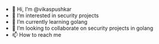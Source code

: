 - 👋 Hi, I’m @vikaspushkar
- 👀 I’m interested in security projects
- 🌱 I’m currently learning golang
- 💞️ I’m looking to collaborate on security projects in golang
- 📫 How to reach me 

<!---
vikaspushkar/vikaspushkar is a ✨ special ✨ repository because its `README.md` (this file) appears on your GitHub profile.
You can click the Preview link to take a look at your changes.
--->
